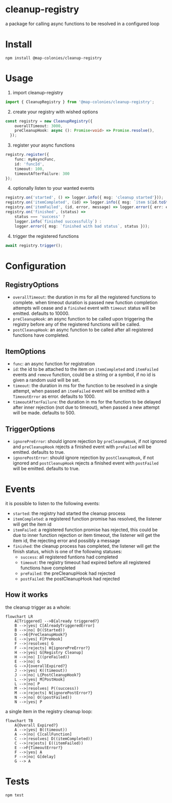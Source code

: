 # cleanup-registry
a package for calling async functions to be resolved in a configured loop

# Install
```
npm install @map-colonies/cleanup-registry
```

# Usage
1. import cleanup-registry
```ts
import { CleanupRegistry } from '@map-colonies/cleanup-registry';
```

2. create your registry with wished options
```ts
const registry = new CleanupRegistry({
    overallTimeout: 3000,
    preCleanupHook: async (): Promise<void> => Promise.resolve(),
  });
```

3. register your async functions
```ts
registry.register({
    func: myAsyncFunc,
    id: 'funcId',
    timeout: 100,
    timeoutAfterFailure: 300
});
```

4. optionally listen to your wanted events
```ts
registry.on('started', () => logger.info({ msg: 'cleanup started'}));
registry.on('itemCompleted', (id) => logger.info({ msg: `item ${id.toString()} completed` }));
registry.on('itemFailed', (id, error, message) => logger.error({ err: error, msg: message, id }));
registry.on('finished', (status) =>
    status === 'success' ?
    logger.info(`finished successfully`) :
    logger.error({ msg: `finished with bad status`, status }));
```

4. trigger the registered functions
```ts
await registry.trigger();
```

# Configuration
## RegistryOptions
- `overallTimeout`: the duration in ms for all the registered functions to complete. when timeout duration is passed new function completion attempts will cease and a `finished` event with `timeout` status will be emitted.
defaults to 10000.
- `preCleanupHook`: an async function to be called upon triggering the registry before any of the registered functions will be called.
- `postCleanupHook`: an async function to be called after all registered functions have completed.
## ItemOptions
- `func`: an async function for registration
- `id`: the id to be attached to the item on `itemCompleted` and `itemFailed` events and `remove` function, could be a string or a symbol, if no id is given a random uuid will be set.
- `timeout`: the duration in ms for the function to be resolved in a single attempt, when passed an `itemFailed` event will be emitted with a `TimeoutError` as error. defaults to 1000.
- `timeoutAfterFailure`: the duration in ms for the function to be delayed after inner rejection (not due to timeout), when passed a new attempt will be made. defaults to 500.

## TriggerOptions
- `ignorePreError`: should ignore rejection by `preCleanupHook`, if not ignored and `preCleanupHook` rejects a finished event with `preFailed` will be emitted. defaults to true.
- `ignorePostError`: should ignore rejection by `postCleanupHook`, if not ignored and `postCleanupHook` rejects a finished event with `postFailed` will be emitted. defaults to true.

# Events
it is possible to listen to the following events:
- `started`: the registry had started the cleanup process
- `itemCompleted`: a registered function promise has resolved, the listener will get the item id
- `itemFailed`: a registered function promise has rejected, this could be due to inner function rejection or item timeout, the listener will get the item id, the rejecting error and possibly a message
- `finished`: the cleanup process has completed, the listener will get the finish status, which is one of the following statuses:
    - `success`: all registered funtions had completed
    - `timeout`: the registry timeout had expired before all registered functions have completed
    - `preFailed`: the preCleanupHook had rejected
    - `postFailed`: the postCleanupHook had rejected

## How it works
the cleanup trigger as a whole:
```mermaid
flowchart LR
    A[Triggered] -->B{already triggered?}
    B -->|yes| C[AlreadyTriggeredError]
    B -->|no| D((Started))
    D -->E{PreCleanupHook?}
    E -->|yes| F[PreHook]
    F -->|resolves| G
    F -->|rejects| H{ignorePreError?}
    H -->|yes| G[Registry Cleanup]
    H -->|no| I((preFailed))
    E -->|no| G
    G -->J{overallExpired?}
    J -->|yes| K((timeout))
    J -->|no| L{PostCleanupHook?}
    L -->|yes| M[PostHook]
    L -->|no| P
    M -->|resolves| P((success))
    M -->|rejects| N{ignorePostError?}
    N -->|no| O((postFailed))
    N -->|yes| P
```

a single item in the registry cleanup loop:
```mermaid
flowchart TB
    A{Overall Expired?}
    A -->|yes| B((timeout))
    A -->|no| C[callFunction]
    C -->|resolves| D((itemCompleted))
    C -->|rejests| E((itemFailed))
    E -->F{TimeoutError?}
    F -->|yes| A
    F -->|no| G[delay]
    G --> A
```
# Tests
```
npm test
```
